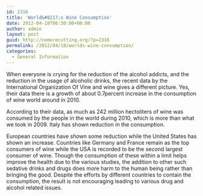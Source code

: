 ```yaml
---
id: 2316
title: 'World&#8217;s Wine Consumption'
date: 2012-04-18T06:30:00+00:00
author: admin
layout: post
guid: http://nomorecutting.org/?p=2316
permalink: /2012/04/18/worlds-wine-consumption/
categories:
  - General Information
---
```

When everyone is crying for the reduction of the alcohol addicts, and the reduction in the usage of alcoholic drinks, the recent data by the International Organization Of Vine and wine gives a different picture. Yes, their data there is a growth of about 0.7percent increase in the consumption of wine world around in 2010.

According to their data, as much as 242 million hectoliters of wine was consumed by the people in the world during 2010, which is more than what we took in 2009. Italy has shown reduction in the consumption.

European countries have shown some reduction while the United States has shown an increase. Countries like Germany and France remain as the top consumers of wine while the USA is recorded to be the second largest consumer of wine. Though the consumption of these within a limit helps improve the health due to the various studies, the addition to other such sedative drinks and drugs does more harm to the human being rather than bringing the good. Despite the efforts by different countries to contain the consumption, the result is not encouraging leading to various drug and alcohol related issues.